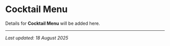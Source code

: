 # Cocktail Menu

Details for **Cocktail Menu** will be added here.

---

*Last updated: 18 August 2025*